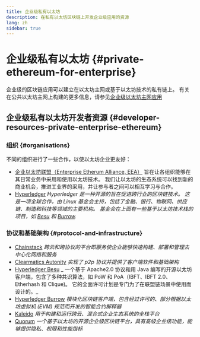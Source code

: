 ```yaml
---
title: 企业级私有以太坊
description: 在私有以太坊区块链上开发企业级应用的资源
lang: zh
sidebar: true
---
```


# 企业级私有以太坊 {#private-ethereum-for-enterprise}

企业级的区块链应用可以建立在以太坊主网或基于以太坊技术的私有链上。 有关在公共以太坊主网上构建的更多信息，请参见[企业级以太坊主网应用](terprise/)

## 企业级私有以太坊开发者资源 {#developer-resources-private-enterprise-ethereum}

### 组织 {#organisations}

不同的组织进行了一些合作，以使以太坊企业更友好：

- [企业以太坊联盟（Enterprise Etherum Alliance, EEA）](https://entethalliance.org/) 旨在让各组织能够在其日常业务中采用和使用以太坊技术。 我们让以太坊的生态系统可以找到新的商业机会，推进工业界的采用，并让参与者之间可以相互学习与合作。
- [Hyperledger](https://hyperledger.org) _Hyperledger 是一种开源的旨在促进跨行业的区块链技术。 这是一项全球合作，由 Linux 基金会主持，包括了金融、银行、物联网、供应链、制造和科技等领域的主要机构。 基金会在上面有一些基于以太坊技术栈的项目，如 [Besu](https://www.hyperledger.org/use/besu) 和 [Burrow](https://www.hyperledger.org/projects/hyperledger-burrow)._

### 协议和基础架构 {#protocol-and-infrastructure}

- [Chainstack](https://chainstack.com/) _跨云和跨协议的平台即服务使企业能够快速构建、部署和管理去中心化网络和服务_
- [Clearmatics Autonity](https://www.clearmatics.com/about/) _实现了 p2p 协议并提供了客户端软件和基础架构_
- [Hyperledger Besu](https://www.hyperledger.org/use/besu) _ 一个基于 Apache2.0 协议和用 Java 编写的开源以太坊客户端，包含了多种共识算法，如 PoW 和 PoA（IBFT、IBFT 2.0、Etherhash 和 Clique)。 它的全面许可计划是专门为了在联盟链场景中使用而设计的。_
- [Hyperledger Burrow](https://www.hyperledger.org/projects/hyperledger-burrow) _模块化区块链客户端，包含经过许可的、部分根据以太坊虚拟机 (EVM) 规范而开发的智能合约解释器_
- [Kaleido](https://kaleido.io/) _用于构建和运行跨云、混合式企业生态系统的全栈平台_
- [Quorum](https://consensys.net/quorum/) _一个基于以太坊的开源企业级区块链平台，具有高级企业级功能，能够提供隐私、权限和性能指标_
